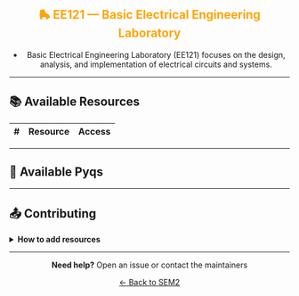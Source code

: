 <div align = "center" style="color:orange">

## 🛼 EE121 — Basic Electrical Engineering Laboratory

</div>

<div align = "center">
    
- Basic Electrical Engineering Laboratory (EE121) focuses on the design, analysis, and implementation of electrical circuits and systems.

</div>

---

## 📚 Available Resources

<div align="center">

|  #  | Resource | Access |
| :-: | :------- | :----: |

</div>

---

## 📑 Available Pyqs

<div align="center">

</div>

---

## 📤 Contributing

<details>
<summary><b>How to add resources</b></summary>

### Option A: Upload PDFs

```
CE102/
├── CE102_Mid_2024.pdf
├── CE102_End_2023.pdf
└── CE102_Notes_TopicX.pdf
```

### Option B: Add Drive Links (Recommended)

Add your Google Drive share link to the table above following the existing format.

**📝 Naming Convention**

- For exams: `CE102_Mid_YYYY.pdf` or `CE102_End_YYYY.pdf`
- For notes: `CE102_Lecture#_Topic.pdf`
- For assignments: `CE102_Assignment#_YYYY.pdf`

> 💡 **Important:** Only add files you have permission to share

</details>

---

<div align="center">

**Need help?** Open an issue or contact the maintainers

[← Back to SEM2](../)

</div>
